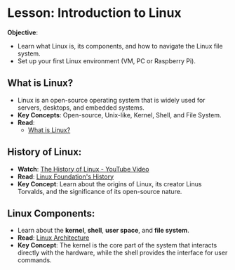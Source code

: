 # Lesson: Introduction to Linux

**Objective**:  
- Learn what Linux is, its components, and how to navigate the Linux file system.  
- Set up your first Linux environment (VM, PC or Raspberry Pi).

## What is Linux?
- Linux is an open-source operating system that is widely used for servers, desktops, and embedded systems.
- **Key Concepts**: Open-source, Unix-like, Kernel, Shell, and File System.
- **Read**:
    - [What is Linux?](https://www.tutorialspoint.com/unix/index.htm)

## History of Linux:
- **Watch**: [The History of Linux - YouTube Video](https://www.youtube.com/watch?v=s7u7jBwIocU)
- **Read**: [Linux Foundation's History](https://www.linuxfoundation.org/blog/blog/the-linux-foundation-its-not-just-the-linux-operating-system)
- **Key Concept**: Learn about the origins of Linux, its creator Linus Torvalds, and the significance of its open-source nature.

## Linux Components:
- Learn about the **kernel**, **shell**, **user space**, and **file system**.
- **Read**: [Linux Architecture](https://www.armosec.io/glossary/linux-kernel/)
- **Key Concept**: The kernel is the core part of the system that interacts directly with the hardware, while the shell provides the interface for user commands.
